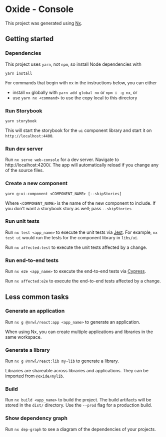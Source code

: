 # Oxide - Console

This project was generated using [Nx](https://nx.dev).

## Getting started

### Dependencies

This project uses `yarn`, not `npm`, so install Node dependencies with

```
yarn install
```

For commands that begin with `nx` in the instructions below, you can either 

- install `nx` globally with `yarn add global nx` or `npm i -g nx`, or
- use `yarn nx <command>` to use the copy local to this directory

### Run Storybook

```
yarn storybook
```

This will start the storybook for the `ui` component library and start it on `http://localhost:4400`.

### Run dev server

Run `nx serve web-console` for a dev server. Navigate to http://localhost:4200/. The app will automatically reload if you change any of the source files.

### Create a new component

```
yarn g:ui-component <COMPONENT_NAME> [--skipStories]
```

Where `<COMPONENT_NAME>` is the name of the new component to include. If you don't want a storybook story as well; pass `--skipStories`

### Run unit tests

Run `nx test <app_name>` to execute the unit tests via [Jest](https://jestjs.io). For example, `nx test ui` would run the tests for the component library in `libs/ui`.

Run `nx affected:test` to execute the unit tests affected by a change.

### Run end-to-end tests

Run `nx e2e <app_name>` to execute the end-to-end tests via [Cypress](https://www.cypress.io).

Run `nx affected:e2e` to execute the end-to-end tests affected by a change.

## Less common tasks

### Generate an application

Run `nx g @nrwl/react:app <app_name>` to generate an application.

When using Nx, you can create multiple applications and libraries in the same workspace.

### Generate a library

Run `nx g @nrwl/react:lib my-lib` to generate a library.

Libraries are shareable across libraries and applications. They can be imported from `@oxide/mylib`.

### Build

Run `nx build <app_name>` to build the project. The build artifacts will be stored in the `dist/` directory. Use the `--prod` flag for a production build.

### Show dependency graph

Run `nx dep-graph` to see a diagram of the dependencies of your projects.